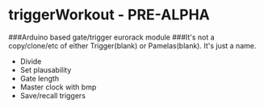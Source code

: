 triggerWorkout - PRE-ALPHA
==============

###Arduino based gate/trigger eurorack module
###It's not a copy/clone/etc of either Trigger(blank) or Pamelas(blank). It's just a name.

* Divide
* Set plausability
* Gate length
* Master clock with bmp
* Save/recall triggers
